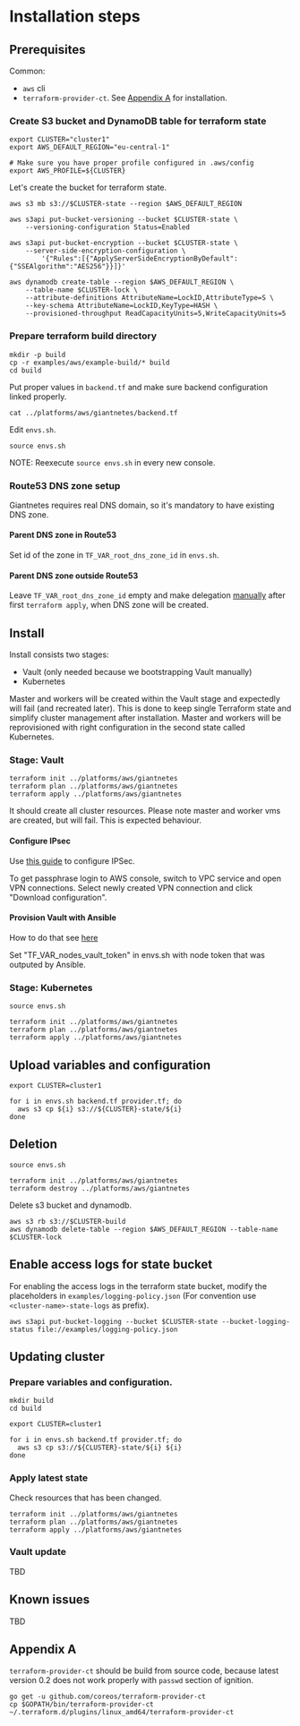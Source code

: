 # Installation steps

## Prerequisites

Common:
- `aws` cli
- `terraform-provider-ct`. See [Appendix A](#appendix-a) for installation.

### Create S3 bucket and DynamoDB table for terraform state

```
export CLUSTER="cluster1"
export AWS_DEFAULT_REGION="eu-central-1"

# Make sure you have proper profile configured in .aws/config
export AWS_PROFILE=${CLUSTER}
```

Let's create the bucket for terraform state.
```
aws s3 mb s3://$CLUSTER-state --region $AWS_DEFAULT_REGION

aws s3api put-bucket-versioning --bucket $CLUSTER-state \
    --versioning-configuration Status=Enabled

aws s3api put-bucket-encryption --bucket $CLUSTER-state \
    --server-side-encryption-configuration \
        '{"Rules":[{"ApplyServerSideEncryptionByDefault":{"SSEAlgorithm":"AES256"}}]}'

aws dynamodb create-table --region $AWS_DEFAULT_REGION \
    --table-name $CLUSTER-lock \
    --attribute-definitions AttributeName=LockID,AttributeType=S \
    --key-schema AttributeName=LockID,KeyType=HASH \
    --provisioned-throughput ReadCapacityUnits=5,WriteCapacityUnits=5
```

### Prepare terraform build directory

```
mkdir -p build
cp -r examples/aws/example-build/* build
cd build
```

Put proper values in `backend.tf` and make sure backend configuration linked properly.

```
cat ../platforms/aws/giantnetes/backend.tf
```

Edit `envs.sh`.

```
source envs.sh
```

NOTE: Reexecute `source envs.sh` in every new console.

### Route53 DNS zone setup

Giantnetes requires real DNS domain, so it's mandatory to have existing DNS zone.

#### Parent DNS zone in Route53

Set id of the zone in `TF_VAR_root_dns_zone_id` in `envs.sh`.

#### Parent DNS zone outside Route53

Leave `TF_VAR_root_dns_zone_id` empty and make delegation [manually](http://docs.aws.amazon.com/Route53/latest/DeveloperGuide/CreatingNewSubdomain.html#UpdateDNSParentDomain) after first `terraform apply`, when DNS zone will be created.

## Install

Install consists two stages:
- Vault (only needed because we bootstrapping Vault manually)
- Kubernetes

Master and workers will be created within the Vault stage and expectedly will fail (and recreated later). This is done to keep single Terraform state and simplify cluster management after installation. Master and workers will be reprovisioned with right configuration in the second state called Kubernetes.

### Stage: Vault

```
terraform init ../platforms/aws/giantnetes
terraform plan ../platforms/aws/giantnetes
terraform apply ../platforms/aws/giantnetes
```

It should create all cluster resources. Please note master and worker vms are created, but will fail. This is expected behaviour.

#### Configure IPsec

Use [this guide](https://github.com/giantswarm/vpn#aws-ipsec-configuration) to configure IPSec.

To get passphrase login to AWS console, switch to VPC service and open VPN connections. Select newly created VPN connection and click "Download configuration".

#### Provision Vault with Ansible

How to do that see [here](https://github.com/giantswarm/aws-terraform/blob/master/docs/install-g8s-on-aws.md#install-vault-with-hive-ansible)

Set "TF_VAR_nodes_vault_token" in envs.sh with node token that was outputed by Ansible.

### Stage: Kubernetes

```
source envs.sh
```

```
terraform init ../platforms/aws/giantnetes
terraform plan ../platforms/aws/giantnetes
terraform apply ../platforms/aws/giantnetes
```

## Upload variables and configuration

```
export CLUSTER=cluster1

for i in envs.sh backend.tf provider.tf; do
  aws s3 cp ${i} s3://${CLUSTER}-state/${i}
done
```

## Deletion

```
source envs.sh
```

```
terraform init ../platforms/aws/giantnetes
terraform destroy ../platforms/aws/giantnetes
```

Delete s3 bucket and dynamodb.

```
aws s3 rb s3://$CLUSTER-build
aws dynamodb delete-table --region $AWS_DEFAULT_REGION --table-name $CLUSTER-lock
```

## Enable access logs for state bucket

For enabling the access logs in the terraform state bucket, modify the placeholders in `examples/logging-policy.json`
(For convention use `<cluster-name>-state-logs` as prefix).
```
aws s3api put-bucket-logging --bucket $CLUSTER-state --bucket-logging-status file://examples/logging-policy.json
```

## Updating cluster

### Prepare variables and configuration.

```
mkdir build
cd build
```

```
export CLUSTER=cluster1

for i in envs.sh backend.tf provider.tf; do
  aws s3 cp s3://${CLUSTER}-state/${i} ${i}
done
```

### Apply latest state

Check resources that has been changed.

```
terraform init ../platforms/aws/giantnetes
terraform plan ../platforms/aws/giantnetes
terraform apply ../platforms/aws/giantnetes
```

### Vault update

TBD

## Known issues

TBD

## Appendix A

`terraform-provider-ct` should be build from source code, because latest version 0.2 does not work properly with `passwd` section of ignition.
```
go get -u github.com/coreos/terraform-provider-ct
cp $GOPATH/bin/terraform-provider-ct ~/.terraform.d/plugins/linux_amd64/terraform-provider-ct
```
